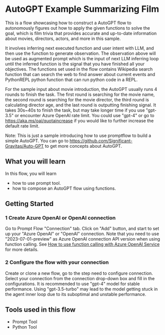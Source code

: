 # AutoGPT Example Summarizing Film

This is a flow showcasing how to construct a AutoGPT flow to autonomously figures out how to apply the given functions 
to solve the goal, which is film trivia that provides accurate and up-to-date information about movies, directors, 
actors, and more in this sample.

It involves inferring next executed function and user intent with LLM, and then use the function to generate 
observation. The observation above will be used as augmented prompt which is the input of next LLM inferring loop 
until the inferred function is the signal that you have finished all your objectives. The functions set used in the 
flow contains Wikipedia search function that can search the web to find answer about current events and PythonREPL 
python function that can run python code in a REPL.

For the sample input about movie introduction, the AutoGPT usually runs 4 rounds to finish the task. The first round 
is searching for the movie name, the second round is searching for the movie director, the third round is calculating 
director age, and the last round is outputting finishing signal. It takes 30s~40s to finish the task, but may take 
longer time if you use "gpt-3.5" or encounter Azure OpenAI rate limit.
You could use "gpt-4" or go to https://aka.ms/oai/quotaincrease if you would like to further increase the default rate limit.

Note: This is just a sample introducing how to use promptflow to build a simple AutoGPT. You can go to 
https://github.com/Significant-Gravitas/Auto-GPT to get more concepts about AutoGPT.

## What you will learn

In this flow, you will learn
- how to use prompt tool.
- how to compose an AutoGPT flow using functions.

## Getting Started

### 1 Create Azure OpenAI or OpenAI connection
Go to Prompt Flow "Connection" tab. Click on "Add" button, and start to set up your "Azure OpenAI" or "OpenAI" 
connection. Note that you need to use "2023-07-01-preview" as Azure OpenAI connection API version when using function calling.
See <a href='https://learn.microsoft.com/en-us/azure/ai-services/openai/how-to/function-calling' target='_blank'>How to use function calling with Azure OpenAI Service</a> for more details.

### 2 Configure the flow with your connection
Create or clone a new flow, go to the step need to configure connection. Select your connection from the connection 
drop-down box and fill in the configurations. It is recommended to use "gpt-4" model for stable performance. Using "gpt-3.5-turbo" may lead to the model getting 
stuck in the agent inner loop due to its suboptimal and unstable performance.

## Tools used in this flow
- Prompt Tool
- Python Tool

